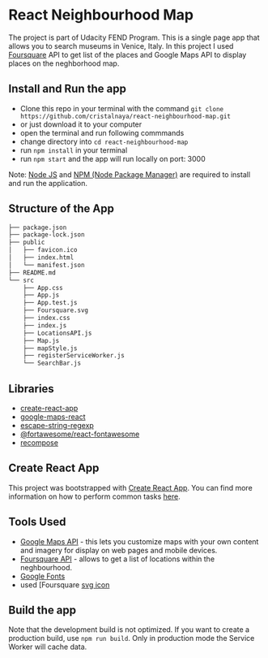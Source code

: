 # React Neighbourhood Map

The project is part of Udacity FEND Program.
This is a single page app that allows you to search museums in Venice, Italy. In this project I used [Foursquare](https://developer.foursquare.com/) API to get list of the places and Google Maps API to display places on the neghborhood map.

## Install and Run the app

* Clone this repo in your terminal with the command `git clone https://github.com/cristalnaya/react-neighbourhood-map.git`
* or just download it to your computer
* open the terminal and run following commmands
* change directory into `cd react-neighbourhood-map`
* run `npm install` in your terminal
* run `npm start` and the app will run locally on port: 3000

Note: [Node JS](https://nodejs.org/en/download/) and [NPM (Node Package Manager)](https://www.npmjs.com/get-npm) are required to install and run the application.

## Structure of the App
```bash
├── package.json
├── package-lock.json
├── public
│   ├── favicon.ico
│   ├── index.html
│   └── manifest.json
├── README.md
└── src
    ├── App.css
    ├── App.js
    ├── App.test.js
    ├── Foursquare.svg
    ├── index.css
    ├── index.js
    ├── LocationsAPI.js
    ├── Map.js
    ├── mapStyle.js
    ├── registerServiceWorker.js
    └── SearchBar.js

```


## Libraries

* [create-react-app](https://github.com/facebook/create-react-app)
* [google-maps-react](https://www.npmjs.com/package/google-maps-react)
* [escape-string-regexp](https://www.npmjs.com/package/escape-string-regexp)
* [@fortawesome/react-fontawesome](https://www.npmjs.com/package/@fortawesome/react-fontawesome)
* [recompose](https://www.npmjs.com/package/recompose)


## Create React App

This project was bootstrapped with [Create React App](https://github.com/facebookincubator/create-react-app). You can find more information on how to perform common tasks [here](https://github.com/facebookincubator/create-react-app/blob/master/packages/react-scripts/template/README.md).

## Tools Used

* [Google Maps API](https://developers.google.com/maps/documentation/javascript/tutorial) -  this lets you customize maps with your own content and imagery for display on web pages and mobile devices.
* [Foursquare API](https://developer.foursquare.com) - allows to get a list of locations within the neghbourhood.
* [Google Fonts](https://fonts.google.com)
* used [Foursquare [svg icon](https://www.flaticon.com/free-icon/foursquare_174850)

## Build the app

Note that the development build is not optimized. If you want to create a production build, use `npm run build`. Only in production mode the Service Worker will cache data.
